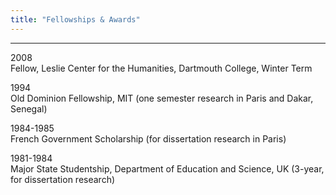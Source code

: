 ```yaml
---
title: "Fellowships & Awards"
---
```


***

2008  
Fellow, Leslie Center for the Humanities, Dartmouth College, Winter Term

1994  
Old Dominion Fellowship, MIT (one semester research in Paris and Dakar,
Senegal)

1984-1985  
French Government Scholarship (for dissertation research in Paris)

1981-1984  
Major State Studentship, Department of Education and Science, UK
(3-year, for dissertation research)
